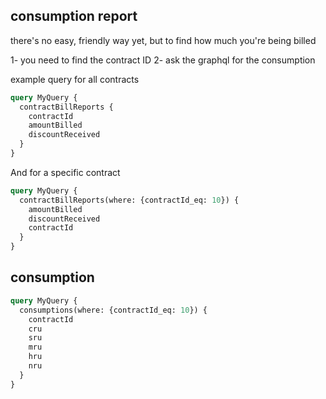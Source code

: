 ## consumption report

there's no easy, friendly way yet, but to find how much you're being billed

1- you need to find the contract ID
2- ask the graphql for the consumption

example query for all contracts

```graphql
query MyQuery {
  contractBillReports {
    contractId
    amountBilled
    discountReceived
  }
}

```

And for a specific contract

```graphql
query MyQuery {
  contractBillReports(where: {contractId_eq: 10}) {
    amountBilled
    discountReceived
    contractId
  }
}

```

## consumption

```graphql
query MyQuery {
  consumptions(where: {contractId_eq: 10}) {
    contractId
    cru
    sru
    mru
    hru
    nru
  }
}
```
